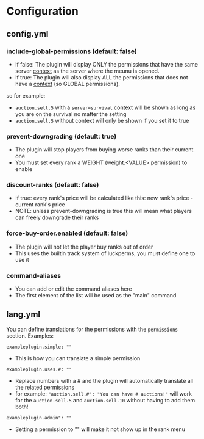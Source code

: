 # Configuration

## config.yml

### include-global-permissions (default: false)

* if false: The plugin will display ONLY the permissions that have the same server [context](https://luckperms.net/wiki/Context) as the server where the meunu is opened.
* if true: The plugin will also display ALL the permissions that does not have a [context](https://luckperms.net/wiki/Context) (so GLOBAL permissions).

so for example:
* `auction.sell.5` with a `server=survival` context will be shown as long as you are on the survival no matter the setting
* `auction.sell.5` without context will only be shown if you set it to true

### prevent-downgrading (default: true)

* The plugin will stop players from buying worse ranks than their current one
* You must set every rank a WEIGHT (weight.&lt;VALUE> permission) to enable

### discount-ranks (default: false)

* If true: every rank's price will be calculated like this: new rank's price - current rank's price 
* NOTE: unless prevent-downgrading is true this will mean what players can freely downgrade their ranks

### force-buy-order.enabled (default: false)

* The plugin will not let the player buy ranks out of order
* This uses the builtin track system of luckperms, you must define one to use it

### command-aliases

* You can add or edit the command aliases here
* The first element of the list will be used as the "main" command

## lang.yml

You can define translations for the permissions with the `permissions` section. Examples:

`exampleplugin.simple: ""`
* This is how you can translate a simple permission

`exampleplugin.uses.#: ""`
* Replace numbers with a # and the plugin will automatically translate all the related permissions
* for example: `"auction.sell.#": "You can have # auctions!"` will work for the `auction.sell.5` and `auction.sell.10` without having to add them both!

`exampleplugin.admin": ""`
* Setting a permission to "" will make it not show up in the rank menu
